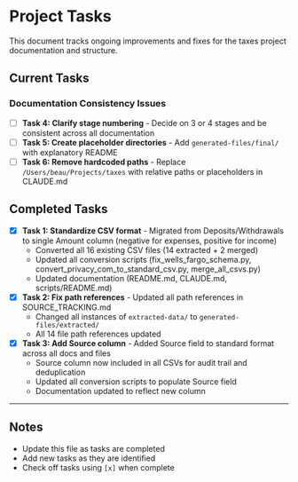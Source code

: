 # Project Tasks

This document tracks ongoing improvements and fixes for the taxes project documentation and structure.

## Current Tasks

### Documentation Consistency Issues

- [ ] **Task 4: Clarify stage numbering** - Decide on 3 or 4 stages and be consistent across all documentation
- [ ] **Task 5: Create placeholder directories** - Add `generated-files/final/` with explanatory README
- [ ] **Task 6: Remove hardcoded paths** - Replace `/Users/beau/Projects/taxes` with relative paths or placeholders in CLAUDE.md

## Completed Tasks

- [x] **Task 1: Standardize CSV format** - Migrated from Deposits/Withdrawals to single Amount column (negative for expenses, positive for income)
  - Converted all 16 existing CSV files (14 extracted + 2 merged)
  - Updated all conversion scripts (fix_wells_fargo_schema.py, convert_privacy_com_to_standard_csv.py, merge_all_csvs.py)
  - Updated documentation (README.md, CLAUDE.md, scripts/README.md)
- [x] **Task 2: Fix path references** - Updated all path references in SOURCE_TRACKING.md
  - Changed all instances of `extracted-data/` to `generated-files/extracted/`
  - All 14 file path references updated
- [x] **Task 3: Add Source column** - Added Source field to standard format across all docs and files
  - Source column now included in all CSVs for audit trail and deduplication
  - Updated all conversion scripts to populate Source field
  - Documentation updated to reflect new column

---

## Notes

- Update this file as tasks are completed
- Add new tasks as they are identified
- Check off tasks using `[x]` when complete
